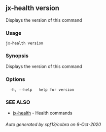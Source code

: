 ## jx-health version

Displays the version of this command

### Usage

```
jx-health version
```

### Synopsis

Displays the version of this command

### Options

```
  -h, --help   help for version
```

### SEE ALSO

* [jx-health](jx-health.md)	 - Health commands

###### Auto generated by spf13/cobra on 6-Oct-2020
